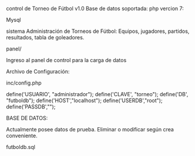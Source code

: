control de Torneo de Fútbol v1.0
Base de datos soportada:
php vercion 7:

Mysql

sistema Administración de Torneos de Fútbol: Equipos, jugadores, partidos, resultados, tabla de goleadores.

panel/

Ingreso al panel de control para la carga de datos

Archivo de Configuración:



inc/config.php

define('USUARIO', "administrador"); define('CLAVE', "torneo"); define('DB', "futboldb"); define('HOST',"localhost"); define('USERDB',"root"); define('PASSDB',"");

BASE DE DATOS:

Actualmente posee datos de prueba. Eliminar o modificar según crea conveniente.


futboldb.sql
